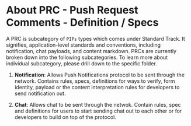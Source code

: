 # About PRC - Push Request Comments - Definition / Specs

A PRC is subcategory of `PIPs` types which comes under Standard Track. It signifies, application-level standards and conventions, including notification, chat payloads, and content markdown. PRCs are currently broken down into the following subcategories. To learn more about individual subcategory, please drill down to the specific folder.

1. **Notification**: Allows Push Notifications protocol to be sent through the network. Contains rules, specs, definitions for ways to verify, form identity, payload or the content interpretation rules for developers to send notification out.

2. **Chat**: Allows chat to be sent through the netwok. Contain rules, spec and definitions for users to start sending chat out to each other or for developers to build on top of the protocol.
